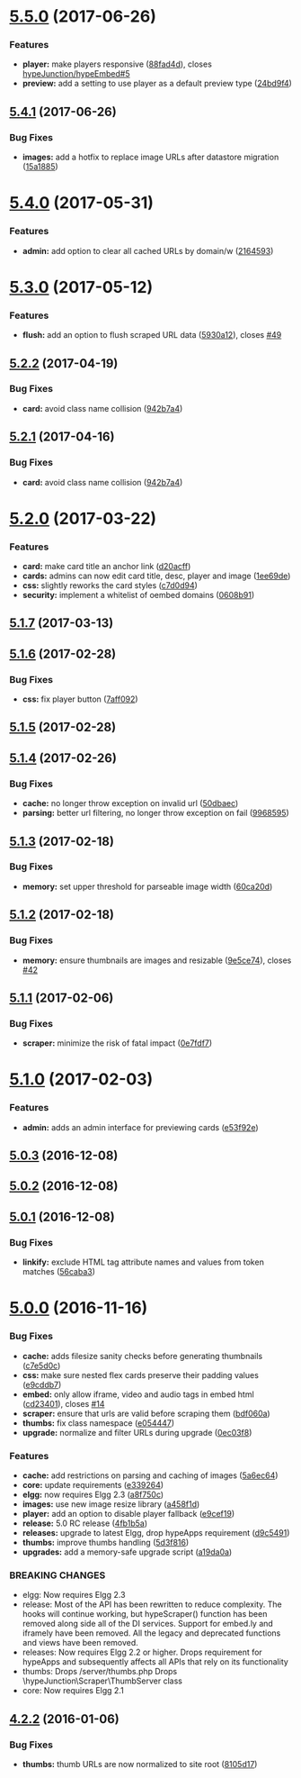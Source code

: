 <a name="5.5.0"></a>
# [5.5.0](https://github.com/hypeJunction/hypeScraper/compare/5.4.1...v5.5.0) (2017-06-26)


### Features

* **player:** make players responsive ([88fad4d](https://github.com/hypeJunction/hypeScraper/commit/88fad4d)), closes [hypeJunction/hypeEmbed#5](https://github.com/hypeJunction/hypeEmbed/issues/5)
* **preview:** add a setting to use player as a default preview type ([24bd9f4](https://github.com/hypeJunction/hypeScraper/commit/24bd9f4))



<a name="5.4.1"></a>
## [5.4.1](https://github.com/hypeJunction/hypeScraper/compare/5.4.0...v5.4.1) (2017-06-26)


### Bug Fixes

* **images:** add a hotfix to replace image URLs after datastore migration ([15a1885](https://github.com/hypeJunction/hypeScraper/commit/15a1885))



<a name="5.4.0"></a>
# [5.4.0](https://github.com/hypeJunction/hypeScraper/compare/5.3.0...v5.4.0) (2017-05-31)


### Features

* **admin:** add option to clear all cached URLs by domain/w ([2164593](https://github.com/hypeJunction/hypeScraper/commit/2164593))



<a name="5.3.0"></a>
# [5.3.0](https://github.com/hypeJunction/hypeScraper/compare/5.2.2...v5.3.0) (2017-05-12)


### Features

* **flush:** add an option to flush scraped URL data ([5930a12](https://github.com/hypeJunction/hypeScraper/commit/5930a12)), closes [#49](https://github.com/hypeJunction/hypeScraper/issues/49)



<a name="5.2.2"></a>
## [5.2.2](https://github.com/hypeJunction/hypeScraper/compare/5.2.0...v5.2.2) (2017-04-19)


### Bug Fixes

* **card:** avoid class name collision ([942b7a4](https://github.com/hypeJunction/hypeScraper/commit/942b7a4))



<a name="5.2.1"></a>
## [5.2.1](https://github.com/hypeJunction/hypeScraper/compare/5.2.0...v5.2.1) (2017-04-16)


### Bug Fixes

* **card:** avoid class name collision ([942b7a4](https://github.com/hypeJunction/hypeScraper/commit/942b7a4))



<a name="5.2.0"></a>
# [5.2.0](https://github.com/hypeJunction/hypeScraper/compare/5.1.7...v5.2.0) (2017-03-22)


### Features

* **card:** make card title an anchor link ([d20acff](https://github.com/hypeJunction/hypeScraper/commit/d20acff))
* **cards:** admins can now edit card title, desc, player and image ([1ee69de](https://github.com/hypeJunction/hypeScraper/commit/1ee69de))
* **css:** slightly reworks the card styles ([c7d0d94](https://github.com/hypeJunction/hypeScraper/commit/c7d0d94))
* **security:** implement a whitelist of oembed domains ([0608b91](https://github.com/hypeJunction/hypeScraper/commit/0608b91))



<a name="5.1.7"></a>
## [5.1.7](https://github.com/hypeJunction/hypeScraper/compare/5.1.6...v5.1.7) (2017-03-13)




<a name="5.1.6"></a>
## [5.1.6](https://github.com/hypeJunction/hypeScraper/compare/5.1.5...v5.1.6) (2017-02-28)


### Bug Fixes

* **css:** fix player button ([7aff092](https://github.com/hypeJunction/hypeScraper/commit/7aff092))



<a name="5.1.5"></a>
## [5.1.5](https://github.com/hypeJunction/hypeScraper/compare/5.1.4...v5.1.5) (2017-02-28)




<a name="5.1.4"></a>
## [5.1.4](https://github.com/hypeJunction/hypeScraper/compare/5.1.3...v5.1.4) (2017-02-26)


### Bug Fixes

* **cache:** no longer throw exception on invalid url ([50dbaec](https://github.com/hypeJunction/hypeScraper/commit/50dbaec))
* **parsing:** better url filtering, no longer throw exception on fail ([9968595](https://github.com/hypeJunction/hypeScraper/commit/9968595))



<a name="5.1.3"></a>
## [5.1.3](https://github.com/hypeJunction/hypeScraper/compare/5.1.2...v5.1.3) (2017-02-18)


### Bug Fixes

* **memory:** set upper threshold for parseable image width ([60ca20d](https://github.com/hypeJunction/hypeScraper/commit/60ca20d))



<a name="5.1.2"></a>
## [5.1.2](https://github.com/hypeJunction/hypeScraper/compare/5.1.1...v5.1.2) (2017-02-18)


### Bug Fixes

* **memory:** ensure thumbnails are images and resizable ([9e5ce74](https://github.com/hypeJunction/hypeScraper/commit/9e5ce74)), closes [#42](https://github.com/hypeJunction/hypeScraper/issues/42)



<a name="5.1.1"></a>
## [5.1.1](https://github.com/hypeJunction/hypeScraper/compare/5.1.0...v5.1.1) (2017-02-06)


### Bug Fixes

* **scraper:** minimize the risk of fatal impact ([0e7fdf7](https://github.com/hypeJunction/hypeScraper/commit/0e7fdf7))



<a name="5.1.0"></a>
# [5.1.0](https://github.com/hypeJunction/hypeScraper/compare/5.0.3...v5.1.0) (2017-02-03)


### Features

* **admin:** adds an admin interface for previewing cards ([e53f92e](https://github.com/hypeJunction/hypeScraper/commit/e53f92e))



<a name="5.0.3"></a>
## [5.0.3](https://github.com/hypeJunction/hypeScraper/compare/5.0.2...v5.0.3) (2016-12-08)




<a name="5.0.2"></a>
## [5.0.2](https://github.com/hypeJunction/hypeScraper/compare/5.0.1...v5.0.2) (2016-12-08)




<a name="5.0.1"></a>
## [5.0.1](https://github.com/hypeJunction/hypeScraper/compare/5.0.0...v5.0.1) (2016-12-08)


### Bug Fixes

* **linkify:** exclude HTML tag attribute names and values from token matches ([56caba3](https://github.com/hypeJunction/hypeScraper/commit/56caba3))



<a name="5.0.0"></a>
# [5.0.0](https://github.com/hypeJunction/hypeScraper/compare/4.2.2...v5.0.0) (2016-11-16)


### Bug Fixes

* **cache:** adds filesize sanity checks before generating thumbnails ([c7e5d0c](https://github.com/hypeJunction/hypeScraper/commit/c7e5d0c))
* **css:** make sure nested flex cards preserve their padding values ([e9cddb7](https://github.com/hypeJunction/hypeScraper/commit/e9cddb7))
* **embed:** only allow iframe, video and audio tags in embed html ([cd23401](https://github.com/hypeJunction/hypeScraper/commit/cd23401)), closes [#14](https://github.com/hypeJunction/hypeScraper/issues/14)
* **scraper:** ensure that urls are valid before scraping them ([bdf060a](https://github.com/hypeJunction/hypeScraper/commit/bdf060a))
* **thumbs:** fix class namespace ([e054447](https://github.com/hypeJunction/hypeScraper/commit/e054447))
* **upgrade:** normalize and filter URLs during upgrade ([0ec03f8](https://github.com/hypeJunction/hypeScraper/commit/0ec03f8))

### Features

* **cache:** add restrictions on parsing and caching of images ([5a6ec64](https://github.com/hypeJunction/hypeScraper/commit/5a6ec64))
* **core:** update requirements ([e339264](https://github.com/hypeJunction/hypeScraper/commit/e339264))
* **elgg:** now requires Elgg 2.3 ([a8f750c](https://github.com/hypeJunction/hypeScraper/commit/a8f750c))
* **images:** use new image resize library ([a458f1d](https://github.com/hypeJunction/hypeScraper/commit/a458f1d))
* **player:** add an option to disable player fallback ([e9cef19](https://github.com/hypeJunction/hypeScraper/commit/e9cef19))
* **release:** 5.0 RC release ([4fb1b5a](https://github.com/hypeJunction/hypeScraper/commit/4fb1b5a))
* **releases:** upgrade to latest Elgg, drop hypeApps requirement ([d9c5491](https://github.com/hypeJunction/hypeScraper/commit/d9c5491))
* **thumbs:** improve thumbs handling ([5d3f816](https://github.com/hypeJunction/hypeScraper/commit/5d3f816))
* **upgrades:** add a memory-safe upgrade script ([a19da0a](https://github.com/hypeJunction/hypeScraper/commit/a19da0a))


### BREAKING CHANGES

* elgg: Now requires Elgg 2.3
* release: Most of the API has been rewritten to reduce complexity.
The hooks will continue working, but hypeScraper() function has
been removed along side all of the DI services.
Support for embed.ly and iframely have been removed.
All the legacy and deprecated functions and views have been removed.
* releases: Now requires Elgg 2.2 or higher.
Drops requirement for hypeApps and subsequently affects all APIs
that rely on its functionality
* thumbs: Drops /server/thumbs.php
Drops \hypeJunction\Scraper\ThumbServer class
* core: Now requires Elgg 2.1



<a name="4.2.2"></a>
## [4.2.2](https://github.com/hypeJunction/hypeScraper/compare/4.2.1...v4.2.2) (2016-01-06)


### Bug Fixes

* **thumbs:** thumb URLs are now normalized to site root ([8105d17](https://github.com/hypeJunction/hypeScraper/commit/8105d17))



